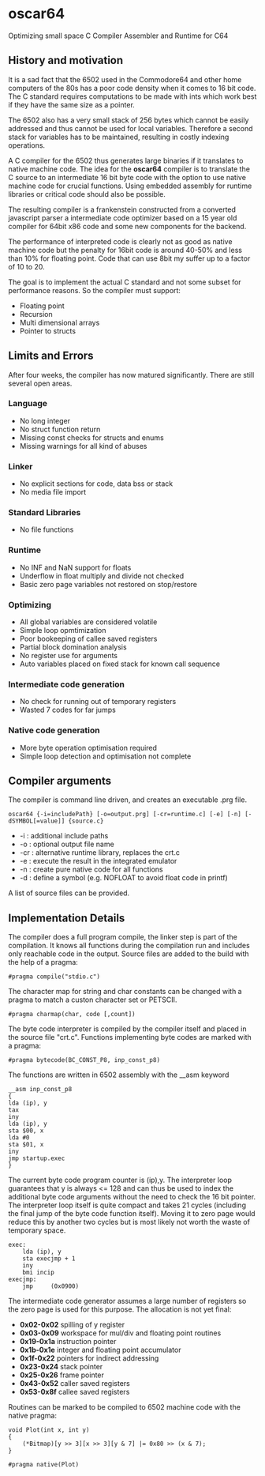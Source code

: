 # oscar64
 Optimizing small space C Compiler Assembler and Runtime for C64

## History and motivation

It is a sad fact that the 6502 used in the Commodore64 and other home computers of the 80s has a poor code density when it comes to 16 bit code.  The C standard requires computations to be made with ints which work best if they have the same size as a pointer.  

The 6502 also has a very small stack of 256 bytes which cannot be easily addressed and thus cannot be used for local variables.  Therefore a second stack for variables has to be maintained, resulting in costly indexing operations.

A C compiler for the 6502 thus generates large binaries if it translates to native machine code.  The idea for the **oscar64** compiler is to translate the C source to an intermediate 16 bit byte code with the option to use native machine code for crucial functions.  Using embedded assembly for runtime libraries or critical code should also be possible.

The resulting compiler is a frankenstein constructed from a converted javascript parser a intermediate code optimizer based on a 15 year old compiler for 64bit x86 code and some new components for the backend.

The performance of interpreted code is clearly not as good as native machine code but the penalty for 16bit code is around 40-50% and less than 10% for floating point.  Code that can use 8bit my suffer up to a factor of 10 to 20.

The goal is to implement the actual C standard and not some subset for performance reasons.  So the compiler must support:

* Floating point
* Recursion
* Multi dimensional arrays
* Pointer to structs


## Limits and Errors

After four weeks, the compiler has now matured significantly.  There are still several open areas.

### Language

* No long integer
* No struct function return
* Missing const checks for structs and enums
* Missing warnings for all kind of abuses

### Linker

* No explicit sections for code, data bss or stack
* No media file import

### Standard Libraries

* No file functions

### Runtime

* No INF and NaN support for floats
* Underflow in float multiply and divide not checked
* Basic zero page variables not restored on stop/restore

### Optimizing

* All global variables are considered volatile
* Simple loop opmtimization
* Poor bookeeping of callee saved registers
* Partial block domination analysis
* No register use for arguments
* Auto variables placed on fixed stack for known call sequence

### Intermediate code generation

* No check for running out of temporary registers
* Wasted 7 codes for far jumps

### Native code generation

* More byte operation optimisation required
* Simple loop detection and optimisation not complete

## Compiler arguments

The compiler is command line driven, and creates an executable .prg file.

    oscar64 {-i=includePath} [-o=output.prg] [-cr=runtime.c] [-e] [-n] [-dSYMBOL[=value]] {source.c}
	
* -i : additional include paths
* -o : optional output file name
* -cr : alternative runtime library, replaces the crt.c
* -e : execute the result in the integrated emulator
* -n : create pure native code for all functions
* -d : define a symbol (e.g. NOFLOAT to avoid float code in printf)

A list of source files can be provided.

## Implementation Details

The compiler does a full program compile, the linker step is part of the compilation.  It knows all functions during the compilation run and includes only reachable code in the output.  Source files are added to the build with the help of a pragma:
		
    #pragma compile("stdio.c")

The character map for string and char constants can be changed with a pragma to match a custon character set or PETSCII.

    #pragma charmap(char, code [,count])

The byte code interpreter is compiled by the compiler itself and placed in the source file "crt.c".  Functions implementing byte codes are marked with a pragma:

    #pragma	bytecode(BC_CONST_P8, inp_const_p8)

The functions are written in 6502 assembly with the __asm keyword

    __asm inp_const_p8
    {
    lda	(ip), y
    tax
    iny
    lda	(ip), y
    sta	$00, x
    lda	#0
    sta	$01, x
    iny
    jmp	startup.exec
    }

The current byte code program counter is (ip),y. The interpreter loop guarantees that y is always <= 128 and can thus be used to index the additional byte code arguments without the need to check the 16 bit pointer.  The interpreter loop itself is quite compact and takes 21 cycles (including the final jump of the byte code function itself).  Moving it to zero page would reduce this by another two cycles but is most likely not worth the waste of temporary space.

    exec:
        lda	(ip), y
        sta	execjmp + 1
        iny		
        bmi	incip	
    execjmp:
        jmp 	(0x0900)

The intermediate code generator assumes a large number of registers so the zero page is used for this purpose.  The allocation is not yet final:

* **0x02-0x02** spilling of y register
* **0x03-0x09** workspace for mul/div and floating point routines
* **0x19-0x1a** instruction pointer
* **0x1b-0x1e** integer and floating point accumulator
* **0x1f-0x22** pointers for indirect addressing
* **0x23-0x24** stack pointer
* **0x25-0x26** frame pointer
* **0x43-0x52** caller saved registers
* **0x53-0x8f** callee saved registers

Routines can be marked to be compiled to 6502 machine code with the native pragma:

    void Plot(int x, int y)
    {
    	(*Bitmap)[y >> 3][x >> 3][y & 7] |= 0x80 >> (x & 7);
    }

    #pragma native(Plot)




